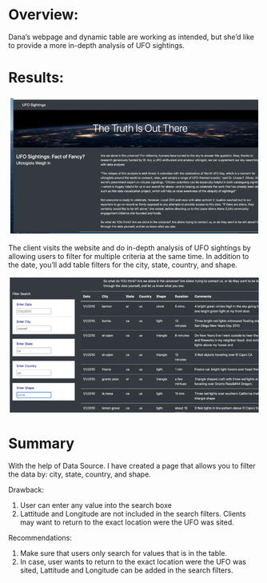 # Overview:

Dana’s webpage and dynamic table are working as intended, but she’d like to provide a more in-depth analysis of UFO sightings.

# Results:

![Image1](https://github.com/Anuradha0/UFO/blob/main/Images/Image1.PNG)

The client visits the website and do in-depth analysis of UFO sightings by allowing users to filter for multiple criteria at the same time. In addition to the date, you’ll add table filters for the city, state, country, and shape.

![Image2](https://github.com/Anuradha0/UFO/blob/main/Images/Image2.PNG)


# Summary

With the help of Data Source. I have created a page that allows you to filter the data by: city, state, country, and shape.

Drawback:
1) User can enter any value into the search boxe
2) Lattitude and Longitude are not included in the search filters. Clients may want to return to the exact location were the UFO was sited.

Recommendations:
1) Make sure that users only search for values that is in the table. 
2) In case, user wants to return to the exact location were the UFO was sited, Lattitude and Longitude can be added in the search filters. 
